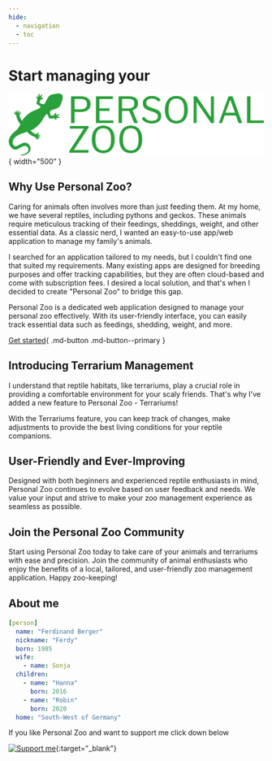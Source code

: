 ```yaml
---
hide:
  - navigation
  - toc
---
```

# Start managing your

![](img/logo-no-background.svg){ width="500" }

## Why Use Personal Zoo?

Caring for animals often involves more than just feeding them. At my home, we have several reptiles, including pythons and geckos. These animals require meticulous tracking of their feedings, sheddings, weight, and other essential data. As a classic nerd, I wanted an easy-to-use app/web application to manage my family's animals.

I searched for an application tailored to my needs, but I couldn't find one that suited my requirements. Many existing apps are designed for breeding purposes and offer tracking capabilities, but they are often cloud-based and come with subscription fees. I desired a local solution, and that's when I decided to create "Personal Zoo" to bridge this gap.

Personal Zoo is a dedicated web application designed to manage your personal zoo effectively. With its user-friendly interface, you can easily track essential data such as feedings, shedding, weight, and more.

[Get started](getting-started){ .md-button .md-button--primary }

## Introducing Terrarium Management

I understand that reptile habitats, like terrariums, play a crucial role in providing a comfortable environment for your scaly friends. That's why I've added a new feature to Personal Zoo - Terrariums!

With the Terrariums feature, you can keep track of changes, make adjustments to provide the best living conditions for your reptile companions.

## User-Friendly and Ever-Improving

Designed with both beginners and experienced reptile enthusiasts in mind, Personal Zoo continues to evolve based on user feedback and needs. We value your input and strive to make your zoo management experience as seamless as possible.

## Join the Personal Zoo Community

Start using Personal Zoo today to take care of your animals and terrariums with ease and precision. Join the community of animal enthusiasts who enjoy the benefits of a local, tailored, and user-friendly zoo management application. Happy zoo-keeping!

## About me

```yaml
[person]
  name: "Ferdinand Berger"
  nickname: "Ferdy"
  born: 1985
  wife:
    - name: Sonja
  children:
    - name: "Hanna"
      born: 2016
    - name: "Robin"
      born: 2020
  home: "South-West of Germany"
```

If you like Personal Zoo and want to support me click down below

[![Support me](/img/kofi_bg_tag_white.png)](https://ko-fi.com/brazier85){:target="_blank"}

